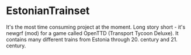 # EstonianTrainset
It's the most time consuming project at the moment. Long story short - it's newgrf (mod) for a game called OpenTTD (Transport Tycoon Deluxe). It contains many different trains from Estonia through 20. century and 21. century.
